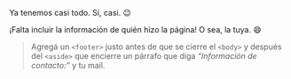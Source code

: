 Ya tenemos casi todo. Sí, casi. :wink:

¡Falta incluir la información de quién hizo la página! O sea, la tuya. :smile: 


> Agregá un `<footer>` justo antes de que se cierre el `<body>` y después del `<aside>` que encierre un párrafo que diga _“Información de contacto:”_ y tu mail.
